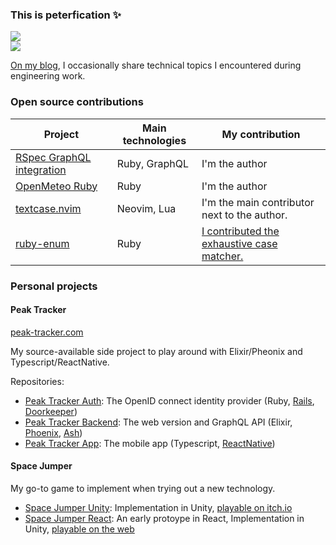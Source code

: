 ### This is peterfication ✨

<!-- ![](https://github-readme-stats.vercel.app/api?username=peterfication&theme=dark&hide_border=false&include_all_commits=false&count_private=false)<br/> -->

![](https://github-readme-streak-stats.herokuapp.com/?user=peterfication&theme=solarized-dark&hide_border=true)<br/>
![](https://github-readme-stats.vercel.app/api/top-langs/?username=peterfication&theme=solarized-dark&show_icons=true&hide_border=true&layout=compact)

[On my blog](https://www.petergundel.de/), I occasionally share technical topics I encountered during engineering work.

### Open source contributions

| Project                                                                                 | Main technologies | My contribution                                                                           |
| --------------------------------------------------------------------------------------- | ----------------- | ----------------------------------------------------------------------------------------- |
| [RSpec GraphQL integration](https://github.com/peterfication/rspec-graphql-integration) | Ruby, GraphQL     | I'm the author                                                                            |
| [OpenMeteo Ruby](https://github.com/open-meteo-ruby/open-meteo-ruby)                    | Ruby              | I'm the author                                                                            |
| [textcase.nvim](https://github.com/johmsalas/text-case.nvim)                            | Neovim, Lua       | I'm the main contributor next to the author.                                              |
| [ruby-enum](https://github.com/dblock/ruby-enum)                                        | Ruby              | [I contributed the exhaustive case matcher.](https://github.com/dblock/ruby-enum/pull/43) |

### Personal projects

#### Peak Tracker

[peak-tracker.com](https://peak-tracker.com)

My source-available side project to play around with Elixir/Pheonix and Typescript/ReactNative.

Repositories:

- [Peak Tracker Auth](https://github.com/peterfication/peak-tracker-auth): The OpenID connect identity provider (Ruby, [Rails](https://rubyonrails.org/), [Doorkeeper](https://github.com/doorkeeper-gem/doorkeeper))
- [Peak Tracker Backend](https://github.com/peterfication/peak_tracker_backend): The web version and GraphQL API (Elixir, [Phoenix](https://www.phoenixframework.org/), [Ash](https://ash-hq.org/))
- [Peak Tracker App](https://github.com/peterfication/peak-tracker-app): The mobile app (Typescript, [ReactNative](https://reactnative.dev/))

#### Space Jumper

My go-to game to implement when trying out a new technology.

- [Space Jumper Unity](https://github.com/peterfication/space-jumper-unity): Implementation in Unity, [playable on itch.io](https://peterfication.itch.io/space-jumper)
- [Space Jumper React](https://github.com/peterfication/space-jumper): An early protoype in React, Implementation in Unity, [playable on the web](https://www.petergundel.de/space-jumper/)

